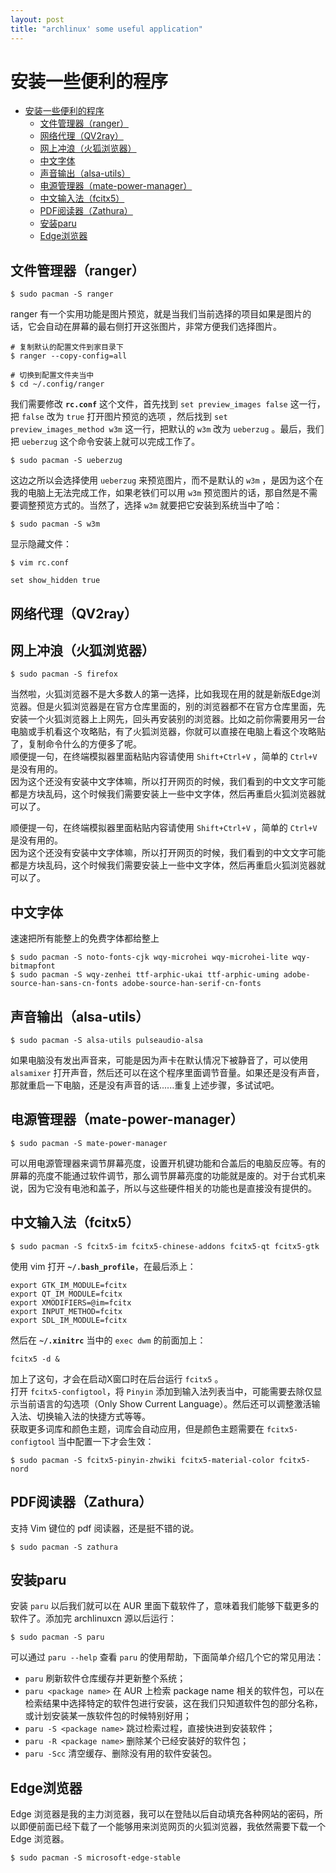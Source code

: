 ```yaml
---
layout: post
title: "archlinux' some useful application" 
---
```


# 安装一些便利的程序

- [安装一些便利的程序](#安装一些便利的程序)
  - [文件管理器（ranger）](#文件管理器ranger)
  - [网络代理（QV2ray）](#网络代理qv2ray)
  - [网上冲浪（火狐浏览器）](#网上冲浪火狐浏览器)
  - [中文字体](#中文字体)
  - [声音输出（alsa-utils）](#声音输出alsa-utils)
  - [电源管理器（mate-power-manager）](#电源管理器mate-power-manager)
  - [中文输入法（fcitx5）](#中文输入法fcitx5)
  - [PDF阅读器（Zathura）](#pdf阅读器zathura)
  - [安装paru](#安装paru)
  - [Edge浏览器](#edge浏览器)



## 文件管理器（ranger）
```
$ sudo pacman -S ranger
```
ranger 有一个实用功能是图片预览，就是当我们当前选择的项目如果是图片的话，它会自动在屏幕的最右侧打开这张图片，非常方便我们选择图片。
```
# 复制默认的配置文件到家目录下
$ ranger --copy-config=all

# 切换到配置文件夹当中
$ cd ~/.config/ranger
```

我们需要修改 **`rc.conf`** 这个文件，首先找到 `set preview_images false` 这一行，把 `false` 改为 `true` 打开图片预览的选项 ，然后找到 `set preview_images_method w3m` 这一行，把默认的 `w3m` 改为 `ueberzug` 。最后，我们把 `ueberzug` 这个命令安装上就可以完成工作了。
```
$ sudo pacman -S ueberzug
```
这边之所以会选择使用 `ueberzug` 来预览图片，而不是默认的 `w3m` ，是因为这个在我的电脑上无法完成工作，如果老铁们可以用 `w3m` 预览图片的话，那自然是不需要调整预览方式的。当然了，选择 `w3m` 就要把它安装到系统当中了哈：
```
$ sudo pacman -S w3m
```

显示隐藏文件：
```
$ vim rc.conf

set show_hidden true
```


## 网络代理（QV2ray）

## 网上冲浪（火狐浏览器）
```
$ sudo pacman -S firefox
```
当然啦，火狐浏览器不是大多数人的第一选择，比如我现在用的就是新版Edge浏览器。但是火狐浏览器是在官方仓库里面的，别的浏览器都不在官方仓库里面，先安装一个火狐浏览器上上网先，回头再安装别的浏览器。比如之前你需要用另一台电脑或手机看这个攻略贴，有了火狐浏览器，你就可以直接在电脑上看这个攻略贴了，复制命令什么的方便多了呢。  
顺便提一句，在终端模拟器里面粘贴内容请使用 `Shift+Ctrl+V` ，简单的 `Ctrl+V` 是没有用的。  
因为这个还没有安装中文字体嘛，所以打开网页的时候，我们看到的中文文字可能都是方块乱码，这个时候我们需要安装上一些中文字体，然后再重启火狐浏览器就可以了。


顺便提一句，在终端模拟器里面粘贴内容请使用 `Shift+Ctrl+V` ，简单的 `Ctrl+V` 是没有用的。  
因为这个还没有安装中文字体嘛，所以打开网页的时候，我们看到的中文文字可能都是方块乱码，这个时候我们需要安装上一些中文字体，然后再重启火狐浏览器就可以了。

## 中文字体
速速把所有能整上的免费字体都给整上
```
$ sudo pacman -S noto-fonts-cjk wqy-microhei wqy-microhei-lite wqy-bitmapfont
$ sudo pacman -S wqy-zenhei ttf-arphic-ukai ttf-arphic-uming adobe-source-han-sans-cn-fonts adobe-source-han-serif-cn-fonts
```

## 声音输出（alsa-utils）
```
$ sudo pacman -S alsa-utils pulseaudio-alsa
```
如果电脑没有发出声音来，可能是因为声卡在默认情况下被静音了，可以使用 `alsamixer` 打开声音，然后还可以在这个程序里面调节音量。如果还是没有声音，那就重启一下电脑，还是没有声音的话......重复上述步骤，多试试吧。

## 电源管理器（mate-power-manager）
```
$ sudo pacman -S mate-power-manager
```
可以用电源管理器来调节屏幕亮度，设置开机键功能和合盖后的电脑反应等。有的屏幕的亮度不能通过软件调节，那么调节屏幕亮度的功能就是废的。对于台式机来说，因为它没有电池和盖子，所以与这些硬件相关的功能也是直接没有提供的。



## 中文输入法（fcitx5）
```
$ sudo pacman -S fcitx5-im fcitx5-chinese-addons fcitx5-qt fcitx5-gtk
```
使用 vim 打开 **`~/.bash_profile`**，在最后添上：
```
export GTK_IM_MODULE=fcitx
export QT_IM_MODULE=fcitx
export XMODIFIERS=@im=fcitx
export INPUT_METHOD=fcitx
export SDL_IM_MODULE=fcitx
```
然后在 **`~/.xinitrc`** 当中的 `exec dwm` 的前面加上：
```
fcitx5 -d &
```
加上了这句，才会在启动X窗口时在后台运行 `fcitx5` 。  
打开 `fcitx5-configtool`，将 `Pinyin` 添加到输入法列表当中，可能需要去除仅显示当前语言的勾选项（Only Show Current Language）。然后还可以调整激活输入法、切换输入法的快捷方式等等。  
获取更多词库和颜色主题，词库会自动应用，但是颜色主题需要在 `fcitx5-configtool` 当中配置一下才会生效：
```
$ sudo pacman -S fcitx5-pinyin-zhwiki fcitx5-material-color fcitx5-nord
```

## PDF阅读器（Zathura）
支持 Vim 键位的 pdf 阅读器，还是挺不错的说。
```
$ sudo pacman -S zathura
```

## 安装paru
安装 `paru` 以后我们就可以在 AUR 里面下载软件了，意味着我们能够下载更多的软件了。添加完 archlinuxcn 源以后运行：
```
$ sudo pacman -S paru
```
可以通过 `paru --help` 查看 `paru` 的使用帮助，下面简单介绍几个它的常见用法：
- `paru` 刷新软件仓库缓存并更新整个系统；
- `paru <package name>` 在 AUR 上检索 package name 相关的软件包，可以在检索结果中选择特定的软件包进行安装，这在我们只知道软件包的部分名称，或计划安装某一族软件包的时候特别好用；
- `paru -S <package name>` 跳过检索过程，直接快进到安装软件；
- `paru -R <package name>` 删除某个已经安装好的软件包；
- `paru -Scc` 清空缓存、删除没有用的软件安装包。

## Edge浏览器
Edge 浏览器是我的主力浏览器，我可以在登陆以后自动填充各种网站的密码，所以即便前面已经下载了一个能够用来浏览网页的火狐浏览器，我依然需要下载一个 Edge 浏览器。
```
$ sudo pacman -S microsoft-edge-stable
```